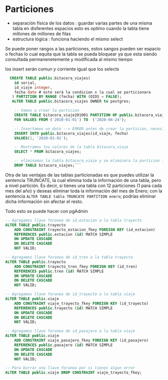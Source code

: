 # Particiones

- separación física de los datos : guardar varias partes de una misma tabla en disferentes espacios
  esto es optimo cuando la tabla tiene millones de millones de filas
- estructura lógica : funciona haciendo el mismo select

Se puede poner rangos a las particiones, estos sangos pueden ser espacio o fechas lo cual equita que la tabla se pueda bloquear ya que esta siendo consultada permanenetemente y  modificada al mismo tiempo

los insert serán comun y corriente  igual que los selects

```sql
  CREATE TABLE public.bitacora_viajes(
    id serial,
    id_viaje integer,
    fecha date # este será la condicion x la cual se particionara
   ) PARTITION BY RANGE (fecha) WITH (OIDS = FALSE);
   ALTER TABLE public.bitacora_viajes OWNER to postgres;

    -- Vamos a crear la particion
    CREATE TABLE bitacora_viaje201001 PARTITION OF public.bitacora_viajes
    FOR VALUES FROM ('2010-01-01') TO  ('2020-04-24');

    -- Insertamos un dato --> ERROR antes de crear la particion, necesitamos tener al menos una particion
    INSERT INTO public.bitacora_viajes(id_viaje, fecha)
    VALUES(1, '2010-01-01');

    -- Mostramos los valores de la tabla bitacora_viaje
    SELECT * FROM bitacora_viajes;

    -- eliminamos la tabla bitacora_viaje y se eliminara la particion igualmente
    DROP TABLE bitacora_viajes;```
```

Otra de las ventajas de las tablas particionadas es que puedes utilizar la sentencia TRUNCATE, la cual elimina toda la información de una tabla, pero a nivel partición. Es decir, si tienes una tabla con 12 particiones (1 para cada mes del año) y deseas eliminar toda la información del mes de Enero; con la sentencia `ALTER TABLE tabla TRUNCATE PARTITION enero`; podrías eliminar dicha información sin afectar el resto.

Todo esto se puede hacer con pgAdmin

```sql
-- Agregamos llave foranea de id_estacion a la tabla trayecto
ALTER TABLE public.trayecto
    ADD CONSTRAINT trayecto_estacion_fkey FOREIGN KEY (id_estacion)
    REFERENCES public.estacion (id) MATCH SIMPLE
    ON UPDATE CASCADE
    ON DELETE CASCADE
    NOT VALID;

-- Agregamos llave foranea de id_tren a la tabla trayecto
ALTER TABLE public.trayecto
    ADD CONSTRAINT trayecto_tren_fkey FOREIGN KEY (id_tren)
    REFERENCES public.tren (id) MATCH SIMPLE
    ON UPDATE CASCADE
    ON DELETE CASCADE
    NOT VALID;

-- Agregamos llave foranea de id_trayecto a la tabla viaje
ALTER TABLE public.viaje
    ADD CONSTRAINT viaje_trayecto_fkey FOREIGN KEY (id_trayecto)
    REFERENCES public.trayecto (id) MATCH SIMPLE
    ON UPDATE CASCADE
    ON DELETE CASCADE
    NOT VALID;

-- Agregamos llave foranea de id_pasajero a la tabla viaje
ALTER TABLE public.viaje
    ADD CONSTRAINT viaje_pasajero_fkey FOREIGN KEY (id_pasajero)
    REFERENCES public.pasajero (id) MATCH SIMPLE
    ON UPDATE CASCADE
    ON DELETE CASCADE
    NOT VALID;

-- Para borrar una llave foranea por si tienes algun error
ALTER TABLE public.viaje DROP CONSTRAINT viaje_trayecto_fkey;
```
